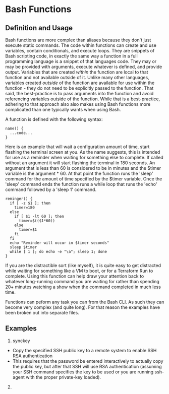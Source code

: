 # Bash Functions

## Definition and Usage
Bash functions are more complex than aliases because they don't just execute static commands. The code within functions can create and use variables, contain conditionals, and execute loops. They are snippets of Bash scripting code, in exactly the same way a function in a full programming language is a snippet of that languages code. They may or may be provided with arguments, execute whatever is defined, and provide output. Variables that are created *within* the function are local to that function and not available outside of it. Unlike many other languages, variables created *outside* of the function are available for use within the function - they do not need to be explicitly passed to the function. That said, the best-practice is to pass arguments into the function and avoid referencing variables outside of the function. While that is a best-practice, adhering to that approach also also makes using Bash functions more complicated than one typically wants when using Bash.

A function is defined with the following syntax:
```
name() {
  ...code...
}
```

Here is an example that will wait a configuration amount of time, start flashing the terminal screen at you. As the name suggests, this is intended for use as a reminder when waiting for something else to complete. If called without an argument it will start flashing the terminal in 180 seconds. An argument that is less than 60 is considered to be in minutes and the $timer variable is the argument * 60. At that point the function runs the 'sleep' command for the amount of time specified by the $timer variable. Once the 'sleep' command ends the function runs a while loop that runs the 'echo' command followed by a 'sleep 1' command.
```
reminger() {
  if [ -z $1 ]; then
    timer=180
  else
    if [ $1 -lt 60 ]; then
      timer=$(($1*60))
    else
      timer=$1
    fi
  fi
  echo "Reminder will occur in $timer seconds"
  sleep $timer
  while [ 1 ]; do echo -e "\a"; sleep 1; done
}
```
If you are the distractible sort (like myself), it is quite easy to get distracted while waiting for something like a VM to boot, or for a Terraform Run to complete. Using this function can help draw your attention back to whatever long-running command you are waiting for rather than spending 20+ minutes watching a show when the command completed in much less time.

Functions can peform any task you can from the Bash CLI. As such they can become very complex (and quite long). For that reason the examples have been broken out into separate files.

## Examples
1. synckey
  * Copy the specified SSH public key to a remote system to enable SSH RSA authentication
  * This requires that the password be entered interactively to actually copy the public key, but after that SSH will use RSA authentication (assuming your SSH command specifies the key to be used or you are running ssh-agent with the proper private-key loaded).
2. 
